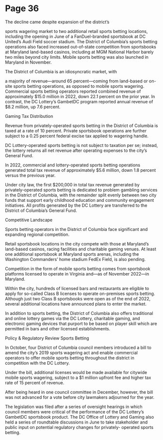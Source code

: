 # Page 36

The decline came despite expansion of the district’s

sports wagering market to two additional retail sports
betting locations, including the opening in June of a
FanDuel-branded sportsbook at DC United’s Audi Field
soccer stadium. The District of Columbia’s sports betting
operations also faced increased out-of-state competition
from sportsbooks at Maryland land-based casinos,
including at MGM National Harbor barely two miles beyond
city limits. Mobile sports betting was also launched in
Maryland in November.

The District of Columbia is an idiosyncratic market, with

a majority of revenue—around 65 percent—coming from
land-based or on-site sports betting operations, as opposed
to mobile sports wagering. Commercial sports betting
operators reported combined revenue of approximately
$15.0 million in 2022, down 22.1 percent on the prior year.
In contrast, the DC Lottery’s GambetDC program reported
annual revenue of $8.2 million, up 7.6 percent.

Gaming Tax Distribution

Revenue from privately-operated sports betting in the
District of Columbia is taxed at a rate of 10 percent.
Private sportsbook operations are further subject to a 0.25
percent federal excise tax applied to wagering handle.

DC Lottery-operated sports betting is not subject to
taxation per se; instead, the lottery returns all net revenue
after operating expenses to the city’s General Fund.

In 2022, commercial and lottery-operated sports betting
operations generated total tax revenue of approximately
$5.6 million, down 1.8 percent versus the previous year.

Under city law, the first $200,000 in total tax revenue
generated by privately-operated sports betting is dedicated
to problem gambling services in the District of Columbia,
with the remainder split evenly between two city funds
that support early childhood education and community
engagement initiatives. All profits generated by the DC
Lottery are transferred to the District of Columbia’s
General Fund.

Competitive Landscape

Sports betting operators in the District of Columbia face
significant and expanding regional competition.

Retail sportsbook locations in the city compete with
those at Maryland’s land-based casinos, racing facilities
and charitable gaming venues. At least one additional
sportsbook at Maryland sports arenas, including the
Washington Commanders’ home stadium FedEx Field, is
also pending.

Competition in the form of mobile sports betting comes
from sportsbook platforms licensed to operate in Virginia
and—as of November 2022—in Maryland.

Within the city, hundreds of licensed bars and restaurants
are eligible to apply for so-called Class B licenses to
operate on-premises sports betting. Although just two
Class B sportsbooks were open as of the end of 2022,
several additional locations have announced plans to enter
the market.

In addition to sports betting, the District of Columbia
also offers traditional and online lottery games via the
DC Lottery, charitable gaming, and electronic gaming
devices that purport to be based on player skill which are
permitted in bars and other licensed establishments.

Policy & Regulatory Review
Sports Betting

In October, four District of Columbia council members
introduced a bill to amend the city’s 2019 sports wagering
act and enable commercial operators to offer mobile sports
betting throughout the district in competition with the DC
Lottery.

Under the bill, additional licenses would be made available
for citywide mobile sports wagering, subject to a $1 million
upfront fee and higher tax rate of 15 percent of revenue.

After being heard in one council committee in December,
however, the bill was not advanced for a vote before city
lawmakers adjourned for the year.

The legislation was filed after a series of oversight hearings
in which council members were critical of the performance
of the DC Lottery’s GambetDC sportsbook product. The
DC Office of Lottery and Gaming also held a series of
roundtable discussions in June to take stakeholder and
public input on potential regulatory changes for privately-
operated sports betting.

